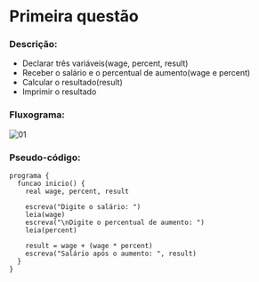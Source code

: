 # Primeira questão

### Descrição: 

- Declarar três variáveis(wage, percent, result)
- Receber o salário e o percentual de aumento(wage e percent)
- Calcular o resultado(result)
- Imprimir o resultado

### Fluxograma:

![01](https://user-images.githubusercontent.com/84058517/230493769-ca921869-9f65-4ba1-8777-70c765203c04.png)

### Pseudo-código:

```
programa {
  funcao inicio() {
    real wage, percent, result

    escreva("Digite o salário: ")
    leia(wage)
    escreva("\nDigite o percentual de aumento: ")
    leia(percent)

    result = wage + (wage * percent)
    escreva("Salário após o aumento: ", result)
  }
}

```
